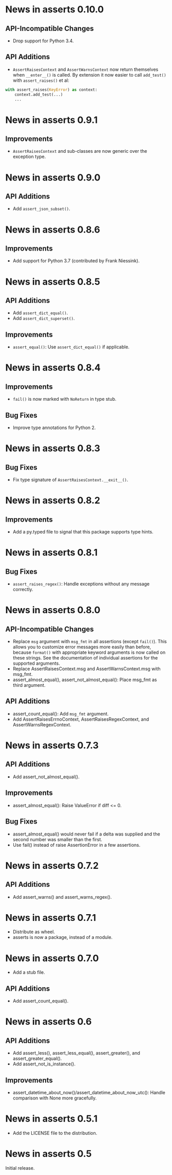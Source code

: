 News in asserts 0.10.0
======================

API-Incompatible Changes
------------------------

* Drop support for Python 3.4.

API Additions
-------------

* `AssertRaisesContext` and `AssertWarnsContext` now return themselves
  when `__enter__()` is called. By extension it now easier to call
  `add_test()` with `assert_raises()` et al:

```python
with assert_raises(KeyError) as context:
    context.add_test(...)
    ...
```  

News in asserts 0.9.1
=====================

Improvements
------------

* `AssertRaisesContext` and sub-classes are now generic over the
  exception type.

News in asserts 0.9.0
=====================

API Additions
-------------

* Add `assert_json_subset()`.

News in asserts 0.8.6
=====================

Improvements
------------

* Add support for Python 3.7 (contributed by Frank Niessink).

News in asserts 0.8.5
=====================

API Additions
-------------

* Add `assert_dict_equal()`.
* Add `assert_dict_superset()`.

Improvements
------------

* `assert_equal()`: Use `assert_dict_equal()` if applicable.

News in asserts 0.8.4
=====================

Improvements
------------

* `fail()` is now marked with `NoReturn` in type stub.

Bug Fixes
---------

* Improve type annotations for Python 2.

News in asserts 0.8.3
=====================

Bug Fixes
---------

* Fix type signature of `AssertRaisesContext.__exit__()`.

News in asserts 0.8.2
=====================

Improvements
------------

* Add a py.typed file to signal that this package supports type hints.

News in asserts 0.8.1
=====================

Bug Fixes
---------

* `assert_raises_regex()`: Handle exceptions without any message correctly.

News in asserts 0.8.0
=====================

API-Incompatible Changes
------------------------

* Replace `msg` argument with `msg_fmt` in all assertions (except `fail()`).
  This allows you to customize error messages more easily than before, because
  `format()` with appropriate keyword arguments is now called on these
  strings. See the documentation of individual assertions for the supported
  arguments.
* Replace AssertRaisesContext.msg and AssertWarnsContext.msg with msg_fmt.
* assert_almost_equal(), assert_not_almost_equal(): Place msg_fmt as third
  argument.

API Additions
-------------

* assert_count_equal(): Add `msg_fmt` argument.
* Add AssertRaisesErrnoContext, AssertRaisesRegexContext, and
  AssertWarnsRegexContext.

News in asserts 0.7.3
=====================

API Additions
-------------

* Add assert_not_almost_equal().

Improvements
------------

* assert_almost_equal(): Raise ValueError if diff <= 0.

Bug Fixes
---------

* assert_almost_equal() would never fail if a delta was supplied and the
  second number was smaller than the first.
* Use fail() instead of raise AssertionError in a few assertions.

News in asserts 0.7.2
=====================

API Additions
-------------

* Add assert_warns() and assert_warns_regex().

News in asserts 0.7.1
=====================

* Distribute as wheel.
* asserts is now a package, instead of a module.

News in asserts 0.7.0
=====================

* Add a stub file.

API Additions
-------------

* Add assert_count_equal().

News in asserts 0.6
===================

API Additions
-------------

* Add assert_less(), assert_less_equal(), assert_greater(), and
  assert_greater_equal().
* Add assert_not_is_instance().

Improvements
------------

* assert_datetime_about_now()/assert_datetime_about_now_utc(): Handle
  comparison with None more gracefully.

News in asserts 0.5.1
=====================

* Add the LICENSE file to the distribution.

News in asserts 0.5
===================

Initial release.

